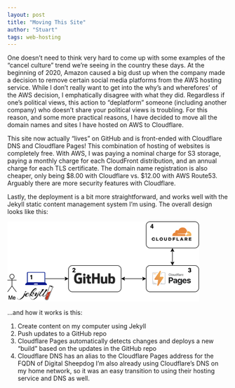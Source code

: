```yaml
---
layout: post
title: "Moving This Site"
author: "Stuart"
tags: web-hosting
---
```


One doesn’t need to think very hard to come up with some examples of the “cancel culture” trend we’re seeing in the country these days.  At the beginning of 2020, Amazon caused a big dust up when the company made a decision to remove certain social media platforms from the AWS hosting service.  While I don’t really want to get into the why’s and wherefores’ of the AWS decision, I emphatically disagree with what they did.  Regardless if one’s political views, this action to “deplatform” someone (including another company) who doesn’t share your political views is troubling.  For this reason, and some more practical reasons, I have decided to move all the domain names and sites I have hosted on AWS to Cloudflare.   

This site now actually “lives” on GitHub and is front-ended with Cloudflare DNS and Cloudflare Pages!
This combination of hosting of websites is completely free.  With AWS, I was paying a nominal charge for S3 storage, paying a monthly charge for each CloudFront distribution, and an annual charge for each TLS certificate.  The domain name registration is also cheaper, only being $8.00 with Cloudflare vs. $12.00 with AWS Route53.  Arguably there are more security features with Cloudflare.  

Lastly, the deployment is a bit more straightforward, and works well with the Jekyll static content management system I’m using.  The overall design looks like this:

<img src="/images/blog_hosting.png">

…and how it works is this:

1.	Create content on my computer using Jekyll
2.	Push updates to a GitHub repo
3.	Cloudflare Pages automatically detects changes and deploys a new “build” based on the updates in the GitHub repo
4.	Cloudflare DNS has an alias to the Cloudflare Pages address for the FQDN of Digital Sheepdog
I’m also already using Cloudflare’s DNS on my home network, so it was an easy transition to using their hosting service and DNS as well.
